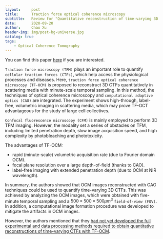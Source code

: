 ```yaml
---
layout:     post
title:      Traction force optical coherence microscopy
subtitle:   Review for "Quantitative reconstruction of time-varying 3D cell forces with traction force optical coherence microscopy"
date:       2020-09-20
author:     Chao Xu
header-img: img/post-bg-universe.jpg 
catalog: true
tags:
    - Optical Coherence Tomography
---
```


You can find this paper [here](https://www.nature.com/articles/s41598-019-40608-4) if you are interested.

`Traction force microscopy (TFM)` plays an important role to quantify `cellular traction forces (CTFs)`, which help access the physiological processes and diseases. Here, `traction force optical coherence microscopy (TF-OCM)` is proposed to reconstruct 3D CTFs quantitatively in scattering media with minute-scale temporal sampling. In this method, the techniques of optical coherence microscopy and `computational adaptive optics (CAO)` are integrated. The experiment shows high-through, label-free, volumetric imaging in scattering media, which may prove TF-OCT advantageous for the study of large cell collectives.

``Confocal fluorescence microscopy (CFM)`` is mainly employed to perform 3D TFM imaging.  However, the modality set a series of obstacles on TFM, including limited penetration depth, slow image acquisition speed, and high complexity by photobleaching and phototoxicity.

The advantages of TF-OCM:
- rapid (minute-scale) volumetric acquisition rate (due to Fourier domain OCM).
-  focal plane resolution over a large depth-of-field (thanks to CAO).
- label-free imaging with extended penetration depth (due to OCM at NIR wavelength). 

In summary, the authors showed that OCM images reconstructed with CAO techniques could be used to quantify time-varying 3D CTFs.  This was achieved by analyzing the OCM images, which were obtained with five-minute temporal sampling and a ${\text{500}} \times {\text{500}} \times {\text{500}}\mu {m^3}$ `field-of-view (FOV)`. In addition, a computational image formation procedure was developed to mitigate the artifacts in OCM images. 

However, the authors mentioned that they <u>had not yet developed the full experimental and data processing methods required to obtain quantitative reconstructions of time-varying CTFs with TF-OCM</u>.